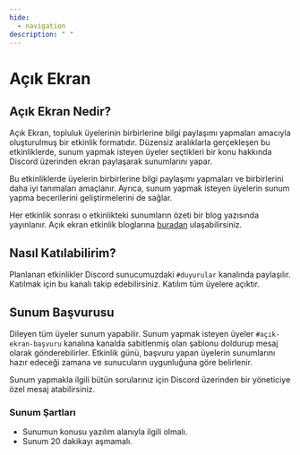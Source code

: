```yaml
---
hide:
  - navigation
description: " "
---
```


# Açık Ekran

## Açık Ekran Nedir?

Açık Ekran, topluluk üyelerinin birbirlerine bilgi paylaşımı yapmaları amacıyla oluşturulmuş bir
etkinlik formatıdır. Düzensiz aralıklarla gerçekleşen bu etkinliklerde, sunum yapmak isteyen üyeler
seçtikleri bir konu hakkında Discord üzerinden ekran paylaşarak sunumlarını yapar.

Bu etkinliklerde üyelerin birbirlerine bilgi paylaşımı yapmaları ve birbirlerini daha iyi tanımaları
amaçlanır. Ayrıca, sunum yapmak isteyen üyelerin sunum yapma becerilerini geliştirmelerini de sağlar.

Her etkinlik sonrası o etkinlikteki sunumların özeti bir blog yazısında yayınlanır. Açık ekran
etkinlik bloglarına [buradan](/blog/category/açık-ekran/) ulaşabilirsiniz.


## Nasıl Katılabilirim?

Planlanan etkinlikler Discord sunucumuzdaki `#duyurular` kanalında paylaşılır. Katılmak için bu
kanalı takip edebilirsiniz. Katılım tüm üyelere açıktır.

## Sunum Başvurusu

Dileyen tüm üyeler sunum yapabilir. Sunum yapmak isteyen üyeler `#açık-ekran-başvuru` kanalına
kanalda sabitlenmiş olan şablonu doldurup mesaj olarak gönderebilirler. Etkinlik günü, başvuru yapan
üyelerin sunumlarını hazır edeceği zamana ve sunucuların uygunluğuna göre belirlenir.

Sunum yapmakla ilgili bütün sorularınız için Discord üzerinden bir yöneticiye özel mesaj
atabilirsiniz.

### Sunum Şartları

- Sunumun konusu yazılım alanıyla ilgili olmalı.
- Sunum 20 dakikayı aşmamalı.
